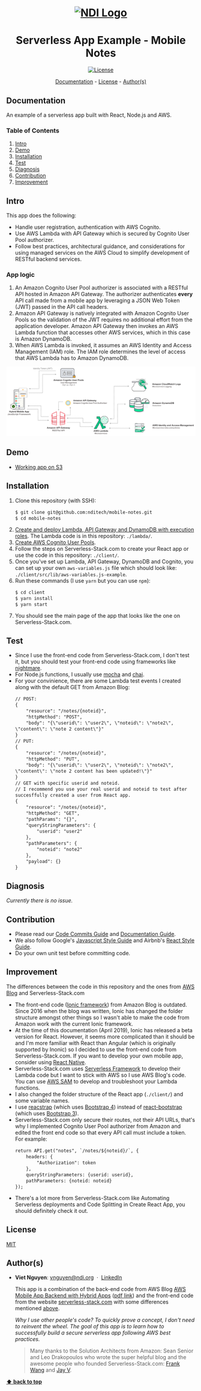 <h1 align="center">
  <a href="https://www.ndi.org/"><img src="https://www.ndi.org/sites/all/themes/ndi/images/NDI_logo_svg.svg" alt="NDI Logo" width="200"></a>
</h1>

<h1 align="center">
  Serverless App Example - Mobile Notes
</h1>

<p align="center">
  <a href="./LICENSE">
    <img src="https://img.shields.io/badge/license-MIT-red.svg" alt="License"/>
  </a>
</p>

<p align="center">
  <a href="#documentation">Documentation</a> - 
  <a href="#license">License</a> - 
  <a href="#authors">Author(s)</a>
</p>

## Documentation

An example of a serverless app built with React, Node.js and AWS.

### Table of Contents

1. [Intro](#intro)
1. [Demo](#demo)
1. [Installation](#installation)
1. [Test](#test)
1. [Diagnosis](#diagnosis)
1. [Contribution](#contribution)
1. [Improvement](#improvement)

## Intro

This app does the following:

- Handle user registration, authentication with AWS Cognito.
- Use AWS Lambda with API Gateway which is secured by Cognito User Pool authorizer.
- Follow best practices, architectural guidance, and considerations for using managed services on the AWS Cloud to simplify development of RESTful backend services.

### App logic

1. An Amazon Cognito User Pool authorizer is associated with a RESTful API hosted in Amazon API Gateway. The authorizer authenticates **every** API call made from a mobile app by leveraging a JSON Web Token (JWT) passed in the API call headers. 
1. Amazon API Gateway is natively integrated with Amazon Cognito User Pools so the validation of the JWT requires no additional effort from the application developer. Amazon API Gateway then invokes an AWS Lambda function that accesses other AWS services, which in this case is Amazon DynamoDB. 
1. When AWS Lambda is invoked, it assumes an AWS Identity and Access Management (IAM) role. The IAM role determines the level of access that AWS Lambda has to Amazon DynamoDB. 

<div><img src="./docs/app-diagram.png" alt="App diagram"/></div>

## Demo

- [Working app on S3](http://test-mobile-note-website-s3.s3-website-us-east-1.amazonaws.com/)

## Installation

1. Clone this repository (with SSH):
    ```
    $ git clone git@github.com:nditech/mobile-notes.git
    $ cd mobile-notes
    ```
1. [Create and deploy Lambda, API Gateway and DynamoDB with execution roles](https://s3.amazonaws.com/solutions-reference/mobile-backend/latest/mobile-app-backend.pdf). The Lambda code is in this repository: `./lambda/`.
1. [Create AWS Cognito User Pools](https://serverless-stack.com/chapters/create-a-cognito-user-pool.html).
1. Follow the steps on Serverless-Stack.com to create your React app or use the code in this repository: `./client/`.
1. Once you've set up Lambda, API Gateway, DynamoDB and Cognito, you can set up your own `aws-variables.js` file which should look like: `./client/src/lib/aws-variables.js-example`.
1. Run these commands (I use `yarn` but you can use `npm`):
    ```
    $ cd client
    $ yarn install
    $ yarn start
    ```
1. You should see the main page of the app that looks like the one on Serverless-Stack.com.

## Test

- Since I use the front-end code from Serverless-Stack.com, I don't test it, but you should test your front-end code using frameworks like [nightmare](https://www.npmjs.com/package/nightmare).
- For Node.js functions, I usually use [mocha](https://www.npmjs.com/package/mocha) and [chai](https://www.npmjs.com/package/chai).
- For your convinience, there are some Lambda test events I created along with the default GET from Amazon Blog:
    ```
    // POST:
    {
        "resource": "/notes/{noteid}",
        "httpMethod": "POST",
        "body": "{\"userid\": \"user2\", \"noteid\": \"note2\", \"content\": \"note 2 content\"}"
    }
    // PUT:
    {
        "resource": "/notes/{noteid}",
        "httpMethod": "PUT",
        "body": "{\"userid\": \"user2\", \"noteid\": \"note2\", \"content\": \"note 2 content has been updated!\"}"
    }
    // GET with specific userid and noteid. 
    // I recommend you use your real userid and noteid to test after succesffully created a user from React app.
    {
        "resource": "/notes/{noteid}",
        "httpMethod": "GET",
        "pathParams": "{}",
        "queryStringParameters": {
            "userid": "user2"
        },
        "pathParameters": {
            "noteid": "note2"
        },
        "payload": {}
    }
    ```

## Diagnosis

*Currently there is no issue.*

## Contribution

* Please read our [Code Commits Guide](https://github.com/nditech/git-styleguide) and [Documentation Guide](https://github.com/nditech/standardized-README).
* We also follow Google's [Javascript Style Guide](https://google.github.io/styleguide/jsguide.html) and Airbnb's [React Style Guide](https://github.com/airbnb/javascript/tree/master/react).
* Do your own unit test before committing code.

## Improvement
 
The differences between the code in this repository and the ones from [AWS Blog](https://aws.amazon.com/blogs/mobile/aws-mobile-app-backend-with-hybrid-apps/) and Serverless-Stack.com

- The front-end code ([Ionic framework](https://ionicframework.com/)) from Amazon Blog is outdated. Since 2016 when the blog was written, Ionic has changed the folder structure amongst other things so I wasn't able to make the code from Amazon work with the current Ionic framework.
- At the time of this documentation (April 2019), Ionic has released a beta version for React. However, it seems more complicated than it should be and I'm more familiar with React than Angular (which is originally supported by Inonic) so I decided to use the front-end code from Serverless-Stack.com. If you want to develop your own mobile app, consider using [React Native](https://facebook.github.io/react-native/).
- Serverless-Stack.com uses [Serverless Framework](https://www.npmjs.com/package/serverless) to develop their Lambda code but I want to stick with AWS so I use AWS Blog's code. You can use [AWS SAM](https://docs.aws.amazon.com/serverless-application-model/latest/developerguide/what-is-sam.html) to develop and troubleshoot your Lambda functions.
- I also changed the folder structure of the React app (`./client/`) and some variable names.
- I use [reacstrap](https://www.npmjs.com/package/reactstrap) (which uses [Bootstrap 4](https://getbootstrap.com/)) instead of [react-bootstrap](https://www.npmjs.com/package/react-bootstrap) (which uses [Bootstrap 3](https://getbootstrap.com/docs/3.3/)).
- Serverless-Stack.com only secure their routes, not their API URLs, that's why I implemented Cognito User Pool authorizer from Amazon and edited the front end code so that every API call must include a token. For example:
    ```
    return API.get("notes", `/notes/${noteid}/`, {
        headers: {
            "Authorization": token
        },
        queryStringParameters: {userid: userid},
        pathParameters: {noteid: noteid}
    });
    ```
- There's a lot more from Serverless-Stack.com like Automating Serverless deployments and Code Splitting in Create React App, you should definitely check it out.

## License

[MIT](./LICENSE)

## Author(s)

- <b>Viet Nguyen</b>:
    vnguyen@ndi.org &nbsp;&middot;&nbsp;
    [LinkedIn](https://www.linkedin.com/in/nguyendviet)

    This app is a combination of the back-end code from AWS Blog [AWS Mobile App Backend with Hybrid Apps](https://aws.amazon.com/blogs/mobile/aws-mobile-app-backend-with-hybrid-apps/) ([pdf link](https://s3.amazonaws.com/solutions-reference/mobile-backend/latest/mobile-app-backend.pdf)) and the front-end code from the website [serverless-stack.com](https://serverless-stack.com/) with some differences mentioned [above](#improvement).

    *Why I use other people's code? To quickly prove a concept, I don't need to reinvent the wheel. The goal of this app is to learn how to successfully build a secure serverless app following AWS best practices.*

    > Many thanks to the Solution Architects from Amazon: Sean Senior and Leo Drakopoulos who wrote the super helpful blog and the awesome people who founded Serverless-Stack.com: [Frank Wang](https://github.com/fwang) and [Jay V](https://github.com/jayair).


**[⬆ back to top](#documentation)**
